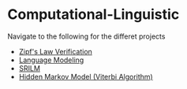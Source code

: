 # Computational-Linguistic
 Navigate to the following for the differet projects
 - [Zipf's Law Verification](https://github.com/AslanDevbrat/Computational-Linguistic/tree/master/Assignment1)
 - [Language Modeling](https://github.com/AslanDevbrat/Computational-Linguistic/tree/master/Assignment2)
 - [SRILM](https://github.com/AslanDevbrat/Computational-Linguistic/tree/master/Assignment3)
 - [Hidden Markov Model (Viterbi Algorithm)](https://github.com/AslanDevbrat/Computational-Linguistic/tree/master/Project)
